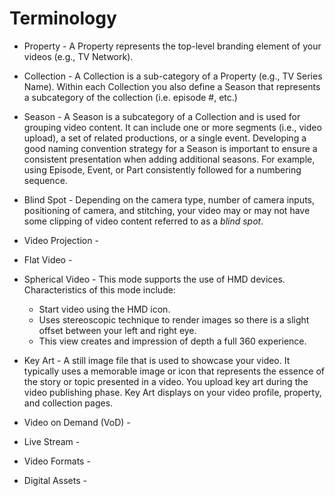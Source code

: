 # Terminology

* Property - A Property represents the top-level branding element of your videos (e.g., TV Network).

* Collection -  A Collection is a sub-category of a Property (e.g., TV Series Name). Within each Collection you also define a Season that represents a subcategory of the collection (i.e. episode #, etc.)

* Season - A Season is a subcategory of a Collection and is used for grouping video content. It can include one or more segments (i.e., video upload), a set of related productions, or a single event. Developing a good naming convention strategy for a Season is important to ensure a consistent presentation when adding additional seasons. For example, using Episode, Event, or Part consistently followed for a numbering sequence.

* Blind Spot - Depending on the camera type, number of camera inputs, positioning of camera, and stitching, your video may or may not have some clipping of video content referred to as a *blind spot*.

* Video Projection -

* Flat Video -

* Spherical Video - This mode supports the use of HMD devices. Characteristics of this mode include:
  * Start video using the HMD icon.
  * Uses stereoscopic technique to render images so there is a slight offset between your left and right eye.
  * This view creates and impression of depth a full 360 experience.

* Key Art - A still image file that is used to showcase your video. It typically uses a memorable image or icon that represents the essence of the story or topic presented in a video. You upload key art during the video publishing phase. Key Art displays on your video profile, property, and collection pages.

* Video on Demand (VoD) -

* Live Stream -

* Video Formats -

* Digital Assets -
